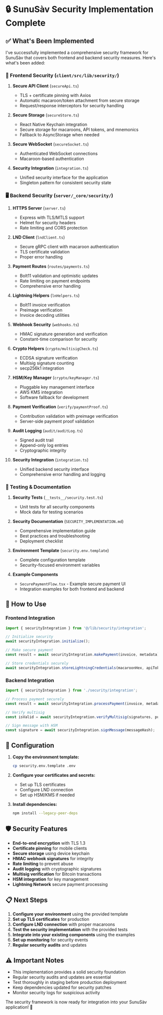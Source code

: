 # 🔒 SunuSàv Security Implementation Complete

## ✅ What's Been Implemented

I've successfully implemented a comprehensive security framework for SunuSàv that covers both frontend and backend security measures. Here's what's been added:

### 📱 Frontend Security (`client/src/lib/security/`)

1. **Secure API Client** (`secureApi.ts`)
   - TLS + certificate pinning with Axios
   - Automatic macaroon/token attachment from secure storage
   - Request/response interceptors for security handling

2. **Secure Storage** (`secureStore.ts`)
   - React Native Keychain integration
   - Secure storage for macaroons, API tokens, and mnemonics
   - Fallback to AsyncStorage when needed

3. **Secure WebSocket** (`secureSocket.ts`)
   - Authenticated WebSocket connections
   - Macaroon-based authentication

4. **Security Integration** (`integration.ts`)
   - Unified security interface for the application
   - Singleton pattern for consistent security state

### 🖥️ Backend Security (`server/_core/security/`)

1. **HTTPS Server** (`server.ts`)
   - Express with TLS/MTLS support
   - Helmet for security headers
   - Rate limiting and CORS protection

2. **LND Client** (`lndClient.ts`)
   - Secure gRPC client with macaroon authentication
   - TLS certificate validation
   - Proper error handling

3. **Payment Routes** (`routes/payments.ts`)
   - Bolt11 validation and optimistic updates
   - Rate limiting on payment endpoints
   - Comprehensive error handling

4. **Lightning Helpers** (`lnHelpers.ts`)
   - Bolt11 invoice verification
   - Preimage verification
   - Invoice decoding utilities

5. **Webhook Security** (`webhooks.ts`)
   - HMAC signature generation and verification
   - Constant-time comparison for security

6. **Crypto Helpers** (`crypto/multisigCheck.ts`)
   - ECDSA signature verification
   - Multisig signature counting
   - secp256k1 integration

7. **HSM/Key Manager** (`crypto/keyManager.ts`)
   - Pluggable key management interface
   - AWS KMS integration
   - Software fallback for development

8. **Payment Verification** (`verify/paymentProof.ts`)
   - Contribution validation with preimage verification
   - Server-side payment proof validation

9. **Audit Logging** (`audit/auditLog.ts`)
   - Signed audit trail
   - Append-only log entries
   - Cryptographic integrity

10. **Security Integration** (`integration.ts`)
    - Unified backend security interface
    - Comprehensive error handling and logging

### 🧪 Testing & Documentation

1. **Security Tests** (`__tests__/security.test.ts`)
   - Unit tests for all security components
   - Mock data for testing scenarios

2. **Security Documentation** (`SECURITY_IMPLEMENTATION.md`)
   - Comprehensive implementation guide
   - Best practices and troubleshooting
   - Deployment checklist

3. **Environment Template** (`security.env.template`)
   - Complete configuration template
   - Security-focused environment variables

4. **Example Components**
   - `SecurePaymentFlow.tsx` - Example secure payment UI
   - Integration examples for both frontend and backend

## 🚀 How to Use

### Frontend Integration

```typescript
import { securityIntegration } from '@/lib/security/integration';

// Initialize security
await securityIntegration.initialize();

// Make secure payment
const result = await securityIntegration.makePayment(invoice, metadata);

// Store credentials securely
await securityIntegration.storeLightningCredentials(macaroonHex, apiToken);
```

### Backend Integration

```typescript
import { securityIntegration } from './security/integration';

// Process payment securely
const result = await securityIntegration.processPayment(invoice, metadata);

// Verify multisig
const isValid = await securityIntegration.verifyMultisig(signatures, pubkeys, messageHash, required);

// Sign message with HSM
const signature = await securityIntegration.signMessage(messageHash);
```

## 🔧 Configuration

1. **Copy the environment template:**
   ```bash
   cp security.env.template .env
   ```

2. **Configure your certificates and secrets:**
   - Set up TLS certificates
   - Configure LND connection
   - Set up HSM/KMS if needed

3. **Install dependencies:**
   ```bash
   npm install --legacy-peer-deps
   ```

## 🛡️ Security Features

- **End-to-end encryption** with TLS 1.3
- **Certificate pinning** for mobile clients
- **Secure storage** using device keychain
- **HMAC webhook signatures** for integrity
- **Rate limiting** to prevent abuse
- **Audit logging** with cryptographic signatures
- **Multisig verification** for Bitcoin transactions
- **HSM integration** for key management
- **Lightning Network** secure payment processing

## 📋 Next Steps

1. **Configure your environment** using the provided template
2. **Set up TLS certificates** for production
3. **Configure LND connection** with proper macaroons
4. **Test the security implementation** with the provided tests
5. **Integrate into your existing components** using the examples
6. **Set up monitoring** for security events
7. **Regular security audits** and updates

## ⚠️ Important Notes

- This implementation provides a solid security foundation
- Regular security audits and updates are essential
- Test thoroughly in staging before production deployment
- Keep dependencies updated for security patches
- Monitor security logs for suspicious activity

The security framework is now ready for integration into your SunuSàv application! 🎉
